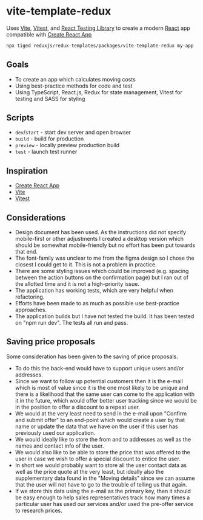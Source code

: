 # vite-template-redux

Uses [Vite](https://vitejs.dev/), [Vitest](https://vitest.dev/), and [React Testing Library](https://github.com/testing-library/react-testing-library) to create a modern [React](https://react.dev/) app compatible with [Create React App](https://create-react-app.dev/)

```sh
npx tiged reduxjs/redux-templates/packages/vite-template-redux my-app
```

## Goals

- To create an app which calculates moving costs
- Using best-practice methods for code and test
- Using TypeScript, React.js, Redux for state management, Vitest for testing and SASS for styling


## Scripts

- `dev`/`start` - start dev server and open browser
- `build` - build for production
- `preview` - locally preview production build
- `test` - launch test runner

## Inspiration

- [Create React App](https://github.com/facebook/create-react-app/tree/main/packages/cra-template)
- [Vite](https://github.com/vitejs/vite/tree/main/packages/create-vite/template-react)
- [Vitest](https://github.com/vitest-dev/vitest/tree/main/examples/react-testing-lib)

## Considerations

- Design document has been used. As the instructions did not specify mobile-first or other adjustments I created a desktop version which should be somewhat mobile-friendly but no effort has been put towards that end.
- The font-family was unclear to me from the figma design so I chose the closest I could get to it. This is not a problem in practice.
- There are some styling issues which could be improved (e.g. spacing between the action buttons on the confirmation page) but I ran out of the allotted time and it is not a high-priority issue.
- The application has working tests, which are very helpful when refactoring.
- Efforts have been made to as much as possible use best-practice approaches.
- The application builds but I have not tested the build. It has been tested on "npm run dev". The tests all run and pass.


## Saving price proposals
Some consideration has been given to the saving of price proposals. 

-  To do this the back-end would have to support unique users and/or addresses. 
- Since we want to follow up potential customers then it is the e-mail which is most of value since it is the one most likely to be unique and there is a likelihood that the same user can come to the application with it in the future, which would offer better user tracking since we would be in the position to offer a discount to a repeat user. 
- We would at the very least need to send in the e-mail upon "Confirm and submit offer" to an end-point which would create a user by that name or update the data that we have on the user if this user has previously used our application.
- We would ideally like to store the from and to addresses as well as the names and contact info of the user. 
- We would also like to be able to store the price that was offered to the user in case we wish to offer a special discount to entice the user.
- In short we would probably want to store all the user contact data as well as the price quote at the very least, but ideally also the supplementary data found in the "Moving details" since we can assume that the user will not have to go to the trouble of telling us that again.
- If we store this data using the e-mail as the primary key, then it should be easy enough to help sales representatives track how many times a particular user has used our services and/or used the pre-offer service to research prices.
